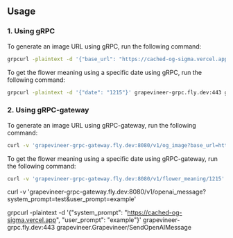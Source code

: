 ## Usage
### 1. Using gRPC

To generate an image URL using gRPC, run the following command:

```sh
grpcurl -plaintext -d '{"base_url": "https://cached-og-sigma.vercel.app", "title": "example", "tags": ["tag1", "tag2"], "body": "example body", "color_code": "#FFFFFF"}' grapevineer-grpc.fly.dev:443 grapevineer.Grapevineer/GetOGImage
```

To get the flower meaning using a specific date using gRPC, run the following command:

```sh
grpcurl -plaintext -d '{"date": "1215"}' grapevineer-grpc.fly.dev:443 grapevineer.Grapevineer/GetFlowerMeaningByDate
```
### 2. Using gRPC-gateway

To generate an image URL using gRPC-gateway, run the following command:

```sh
curl -v 'grapevineer-grpc-gateway.fly.dev:8080/v1/og_image?base_url=https://cached-og-sigma.vercel.app&title=example&tags=tag1&tags=tag2&body=example%20body&color_code=%23FFFFFF'
```

To get the flower meaning using a specific date using gRPC-gateway, run the following command:

```sh
curl -v 'grapevineer-grpc-gateway.fly.dev:8080/v1/flower_meaning/1215'
```

curl -v 'grapevineer-grpc-gateway.fly.dev:8080/v1/openai_message?system_prompt=test&user_prompt=example'

grpcurl -plaintext -d '{"system_prompt": "https://cached-og-sigma.vercel.app", "user_prompt": "example"}' grapevineer-grpc.fly.dev:443 grapevineer.Grapevineer/SendOpenAIMessage